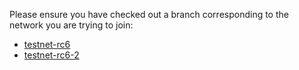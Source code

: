 Please ensure you have checked out a branch corresponding to the network you are trying to join:

* [testnet-rc6](https://gitlab.com/microtick/validator/-/tree/testnet-rc6)
* [testnet-rc6-2](https://gitlab.com/microtick/validator/-/tree/testnet-rc6-2)